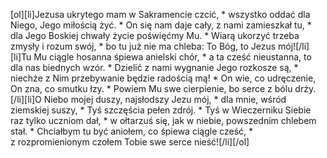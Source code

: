 [ol][li]Jezusa ukrytego mam w Sakramencie czcić, * wszystko oddać dla Niego, Jego miłością żyć. * On się nam daje cały, z nami zamieszkał tu, * dla Jego Boskiej chwały życie poświęćmy Mu. * Wiarą ukorzyć trzeba zmysły i rozum swój, * bo tu już nie ma chleba: To Bóg, to Jezus mój![/li][li]Tu Mu ciągle hosanna śpiewa anielski chór, * a ta cześć nieustanna, to dla nas biednych wzór. * Dzielić z nami wygnanie Jego rozkosze są, * niechże z Nim przebywanie będzie radością mą! * On wie, co udręczenie, On zna, co smutku łzy. * Powiem Mu swe cierpienie, bo serce z bólu drży.[/li][li]O Niebo mojej duszy, najsłodszy Jezu mój, * dla mnie, wśród ziemskiej suszy, * Tyś szczęścia pełen zdrój. * Tyś w Wieczerniku Siebie raz tylko uczniom dał, * w ołtarzuś się, jak w niebie, powszednim chlebem stał. * Chciałbym tu być aniołem, co śpiewa ciągle cześć, * z rozpromienionym czołem Tobie swe serce nieść![/li][/ol]